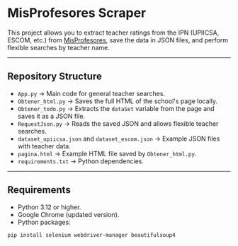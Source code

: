# MisProfesores Scraper

This project allows you to extract teacher ratings from the IPN (UPIICSA, ESCOM, etc.) from [MisProfesores](https://www.misprofesores.com/), save the data in JSON files, and perform flexible searches by teacher name.

---

## Repository Structure

- `App.py` → Main code for general teacher searches.
- `Obtener_html.py` → Saves the full HTML of the school's page locally.
- `Obtener_todo.py` → Extracts the `dataSet` variable from the page and saves it as a JSON file.
- `RequestJson.py` → Reads the saved JSON and allows flexible teacher searches.
- `dataset_upiicsa.json` and `dataset_escom.json` → Example JSON files with teacher data.
- `pagina.html` → Example HTML file saved by `Obtener_html.py`.
- `requirements.txt` → Python dependencies.

---

## Requirements

- Python 3.12 or higher.
- Google Chrome (updated version).
- Python packages:
```bash
pip install selenium webdriver-manager beautifulsoup4
